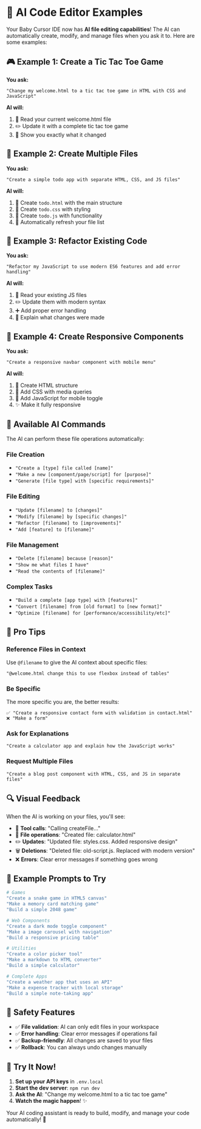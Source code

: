 # 🤖 AI Code Editor Examples

Your Baby Cursor IDE now has **AI file editing capabilities**! The AI can automatically create, modify, and manage files when you ask it to. Here are some examples:

## 🎮 **Example 1: Create a Tic Tac Toe Game**

**You ask:**
```
"Change my welcome.html to a tic tac toe game in HTML with CSS and JavaScript"
```

**AI will:**
1. 📖 Read your current welcome.html file
2. ✏️ Update it with a complete tic tac toe game
3. 📝 Show you exactly what it changed

## 🎨 **Example 2: Create Multiple Files**

**You ask:**
```
"Create a simple todo app with separate HTML, CSS, and JS files"
```

**AI will:**
1. 📝 Create `todo.html` with the main structure
2. 📝 Create `todo.css` with styling
3. 📝 Create `todo.js` with functionality
4. 🔄 Automatically refresh your file list

## 🔧 **Example 3: Refactor Existing Code**

**You ask:**
```
"Refactor my JavaScript to use modern ES6 features and add error handling"
```

**AI will:**
1. 📖 Read your existing JS files
2. ✏️ Update them with modern syntax
3. ➕ Add proper error handling
4. 💬 Explain what changes were made

## 📱 **Example 4: Create Responsive Components**

**You ask:**
```
"Create a responsive navbar component with mobile menu"
```

**AI will:**
1. 📝 Create HTML structure
2. 📝 Add CSS with media queries
3. 📝 Add JavaScript for mobile toggle
4. ✨ Make it fully responsive

## 🚀 **Available AI Commands**

The AI can perform these file operations automatically:

### **File Creation**
- `"Create a [type] file called [name]"`
- `"Make a new [component/page/script] for [purpose]"`
- `"Generate [file type] with [specific requirements]"`

### **File Editing**
- `"Update [filename] to [changes]"`
- `"Modify [filename] by [specific changes]"`
- `"Refactor [filename] to [improvements]"`
- `"Add [feature] to [filename]"`

### **File Management**
- `"Delete [filename] because [reason]"`
- `"Show me what files I have"`
- `"Read the contents of [filename]"`

### **Complex Tasks**
- `"Build a complete [app type] with [features]"`
- `"Convert [filename] from [old format] to [new format]"`
- `"Optimize [filename] for [performance/accessibility/etc]"`

## 🎯 **Pro Tips**

### **Reference Files in Context**
Use `@filename` to give the AI context about specific files:
```
"@welcome.html change this to use flexbox instead of tables"
```

### **Be Specific**
The more specific you are, the better results:
```
✅ "Create a responsive contact form with validation in contact.html"
❌ "Make a form"
```

### **Ask for Explanations**
```
"Create a calculator app and explain how the JavaScript works"
```

### **Request Multiple Files**
```
"Create a blog post component with HTML, CSS, and JS in separate files"
```

## 🔍 **Visual Feedback**

When the AI is working on your files, you'll see:

- 🔧 **Tool calls**: "Calling createFile..." 
- 📝 **File operations**: "Created file: calculator.html"
- ✏️ **Updates**: "Updated file: styles.css. Added responsive design"
- 🗑️ **Deletions**: "Deleted file: old-script.js. Replaced with modern version"
- ❌ **Errors**: Clear error messages if something goes wrong

## 🎨 **Example Prompts to Try**

```bash
# Games
"Create a snake game in HTML5 canvas"
"Make a memory card matching game"
"Build a simple 2048 game"

# Web Components
"Create a dark mode toggle component"
"Make a image carousel with navigation"
"Build a responsive pricing table"

# Utilities
"Create a color picker tool"
"Make a markdown to HTML converter"
"Build a simple calculator"

# Complete Apps
"Create a weather app that uses an API"
"Make a expense tracker with local storage"
"Build a simple note-taking app"
```

## 🚨 **Safety Features**

- ✅ **File validation**: AI can only edit files in your workspace
- ✅ **Error handling**: Clear error messages if operations fail
- ✅ **Backup-friendly**: All changes are saved to your files
- ✅ **Rollback**: You can always undo changes manually

## 🎉 **Try It Now!**

1. **Set up your API keys** in `.env.local`
2. **Start the dev server**: `npm run dev`
3. **Ask the AI**: "Change my welcome.html to a tic tac toe game"
4. **Watch the magic happen**! ✨

Your AI coding assistant is ready to build, modify, and manage your code automatically! 🚀